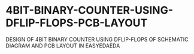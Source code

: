 # 4BIT-BINARY-COUNTER-USING-DFLIP-FLOPS-PCB-LAYOUT
DESIGN OF 4BIT BINARY COUNTER USING DFLIP-FLOPS OF SCHEMATIC DIAGRAM AND PCB LAYOUT IN EASYEDAEDA 
